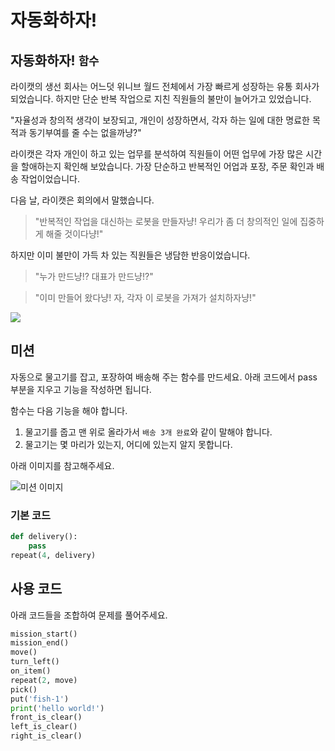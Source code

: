 # 자동화하자!

## 자동화하자! `함수`

라이캣의 생선 회사는 어느덧 위니브 월드 전체에서 가장 빠르게 성장하는 유통 회사가 되었습니다. 하지만 단순 반복 작업으로 지친 직원들의 불만이 늘어가고 있었습니다.

"자율성과 창의적 생각이 보장되고, 개인이 성장하면서, 각자 하는 일에 대한 명료한 목적과 동기부여를 줄 수는 없을까냥?"

라이캣은 각자 개인이 하고 있는 업무를 분석하여 직원들이 어떤 업무에 가장 많은 시간을 할애하는지 확인해 보았습니다. 가장 단순하고 반복적인 어업과 포장, 주문 확인과 배송 작업이었습니다.

다음 날, 라이캣은 회의에서 말했습니다.

> "반복적인 작업을 대신하는 로봇을 만들자냥! 우리가 좀 더 창의적인 일에 집중하게 해줄 것이다냥!"

하지만 이미 불만이 가득 차 있는 직원들은 냉담한 반응이었습니다.

> "누가 만드냥!? 대표가 만드냥!?"

> "이미 만들어 왔다냥! 자, 각자 이 로봇을 가져가 설치하자냥!"

![](./9.webp)

## 미션

자동으로 물고기를 잡고, 포장하여 배송해 주는 함수를 만드세요. 아래 코드에서 pass 부분을 지우고 기능을 작성하면 됩니다.

함수는 다음 기능을 해야 합니다.

1. 물고기를 줍고 맨 위로 올라가서 `배송 3개 완료`와 같이 말해야 합니다.
2. 물고기는 몇 마리가 있는지, 어디에 있는지 알지 못합니다.

아래 이미지를 참고해주세요.

![미션 이미지](./9_mission.webp)

### 기본 코드
```python
def delivery():
    pass
repeat(4, delivery)
```

## 사용 코드
아래 코드들을 조합하여 문제를 풀어주세요.
```python
mission_start()
mission_end()
move()
turn_left()
on_item()
repeat(2, move)
pick()
put('fish-1')
print('hello world!')
front_is_clear()
left_is_clear()
right_is_clear()
```
